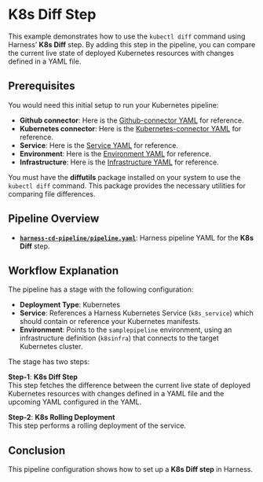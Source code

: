 # K8s Diff Step

This example demonstrates how to use the `kubectl diff` command using Harness’ **K8s Diff** step. By adding this step in the pipeline, you can compare the current live state of deployed Kubernetes resources with changes defined in a YAML file.

## Prerequisites

You would need this initial setup to run your Kubernetes pipeline:

- **Github connector**: Here is the [Github-connector YAML](/deploy-own-app/cd-pipeline/github-connector.yml) for reference.
- **Kubernetes connector**: Here is the [Kubernetes-connector YAML](/deploy-own-app/cd-pipeline/kubernetes-connector.yml) for reference.
- **Service**: Here is the [Service YAML](/deploy-own-app/cd-pipeline/service.yml) for reference.
- **Environment**: Here is the [Environment YAML](/deploy-own-app/cd-pipeline/environment.yml) for reference.
- **Infrastructure**: Here is the [Infrastructure YAML](/deploy-own-app/cd-pipeline/infrastructure-definition.yml) for reference.

You must have the **diffutils** package installed on your system to use the `kubectl diff` command. This package provides the necessary utilities for comparing file differences.

## Pipeline Overview

- [**`harness-cd-pipeline/pipeline.yaml`**](pipeline.yaml): Harness pipeline YAML for the **K8s Diff** step.

## Workflow Explanation

The pipeline has a stage with the following configuration:

   - **Deployment Type**: Kubernetes  
   - **Service**: References a Harness Kubernetes Service (`k8s_service`) which should contain or reference your Kubernetes manifests.  
   - **Environment**: Points to the `samplepipeline` environment, using an infrastructure definition (`k8sinfra`) that connects to the target Kubernetes cluster.

The stage has two steps:

**Step-1**: **K8s Diff Step**  
This step fetches the difference between the current live state of deployed Kubernetes resources with changes defined in a YAML file and the upcoming YAML configured in the YAML.

**Step-2**: **K8s Rolling Deployment**  
This step performs a rolling deployment of the service.

## Conclusion

This pipeline configuration shows how to set up a **K8s Diff step** in Harness.
